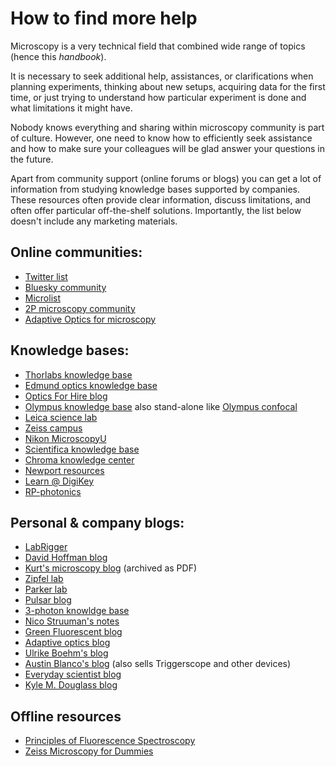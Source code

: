 # How to find more help

Microscopy is a very technical field that combined wide range of topics (hence this *handbook*).

It is necessary to seek additional help, assistances, or clarifications when planning experiments, thinking about new setups, acquiring data for the first time, or just trying to understand how particular experiment is done and what limitations it might have.

Nobody knows everything and sharing within microscopy community is part of culture. However, one need to know how to efficiently seek assistance and how to make sure your colleagues will be glad answer your questions in the future.

Apart from community support (online forums or blogs) you can get a lot of information from studying knowledge bases supported by companies. These resources often provide clear information, discuss limitations, and often offer particular off-the-shelf solutions. Importantly, the list below doesn't include any marketing materials.

## Online communities:

- [Twitter list](https://twitter.com/i/lists/1266007529277947904)
- [Bluesky community](https://bsky.app/profile/mickeykats.bsky.social/feed/aaaaxyliorir6)
- [Microlist](https://forum.microlist.org/)
- [2P microscopy community](https://2p.ece.ucsb.edu/login)
- [Adaptive Optics for microscopy](https://aomicroscopy.org/)

## Knowledge bases:

- [Thorlabs knowledge base](https://www.thorlabs.com/navigation.cfm?guide_id=2400)
- [Edmund optics knowledge base](https://www.edmundoptics.com/knowledge-center/)
- [Optics For Hire blog](https://www.opticsforhire.com/blog/)
- [Olympus knowledge base](https://www.olympus-lifescience.com/en/microscope-resource/) also stand-alone like [Olympus confocal](http://www.olympusconfocal.com/)
- [Leica science lab](https://www.leica-microsystems.com/science-lab/science-lab-home/)
- [Zeiss campus](https://zeiss-campus.magnet.fsu.edu/index.html)
- [Nikon MicroscopyU](https://www.microscopyu.com/)
- [Scientifica knowledge base](https://www.scientifica.uk.com/learning-zone/)
- [Chroma knowledge center](https://www.chroma.com/support/knowledge-center)
- [Newport resources](https://www.newport.com/resources)
- [Learn @ DigiKey](https://www.digikey.com/en/maker/resources/stem-diy/learn-at-digi-key)
- [RP-photonics](https://www.rp-photonics.com/company.html)

## Personal & company blogs:
- [LabRigger](https://labrigger.com/blog/)
- [David Hoffman blog](https://david-hoffman.github.io/)
- [Kurt's microscopy blog](https://ucsf.app.box.com/v/KurtsMicroscopyBlog) (archived as PDF)
- [Zipfel lab](http://www.drbio.cornell.edu/app_notes.html)
- [Parker lab](https://parkerlab.bio.uci.edu/microscopy_construction.htm)
- [Pulsar blog](https://www.thepulsar.be/archives/)
- [3-photon knowldge base](https://www.3photon.org/)
- [Nico Struuman's notes](https://valelab4.ucsf.edu/~nstuurman/)
- [Green Fluorescent blog](https://greenfluorescentblog.wordpress.com/)
- [Adaptive optics blog](https://aomicroscopy.org/)
- [Ulrike Boehm's blog](http://ulrikeboehm.org/blog/)
- [Austin Blanco's blog](https://www.austinblanco.com/blog/) (also sells Triggerscope and other devices)
- [Everyday scientist blog](https://blog.everydayscientist.com/)
- [Kyle M. Douglass blog](https://kylemdouglass.com/2024/)


## Offline resources

- [Principles of Fluorescence Spectroscopy](https://link.springer.com/book/10.1007/978-0-387-46312-4)
- [Zeiss Microscopy for Dummies](https://www.zeiss.com/microscopy/us/c/edr/21/microscopy-for-dummies-ebook.html)
